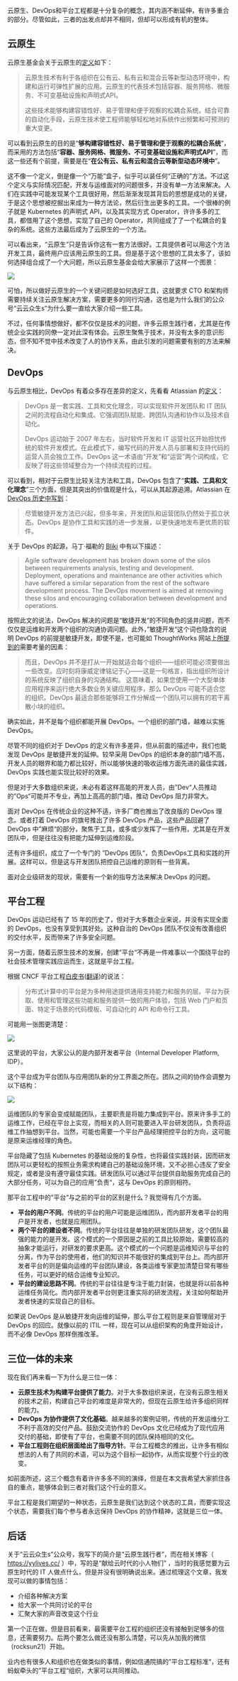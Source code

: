 <!--
tilte: 三位一体：云原生、DevOps和平台工程
cover:

 -->

云原生、DevOps和平台工程都是十分复杂的概念，其内涵不断延伸，有许多重合的部分。尽管如此，三者的出发点却并不相同，但却可以形成有机的整体。

## 云原生

云原生基金会关于云原生的[定义](https://github.com/cncf/toc/blob/main/DEFINITION.md)如下：

> 云原生技术有利于各组织在公有云、私有云和混合云等新型动态环境中，构建和运行可弹性扩展的应用。云原生的代表技术包括容器、服务网格、微服务、不可变基础设施和声明式API。
>
> 这些技术能够构建容错性好、易于管理和便于观察的松耦合系统。结合可靠的自动化手段，云原生技术使工程师能够轻松地对系统作出频繁和可预测的重大变更。

可以看到云原生的目的是“**够构建容错性好、易于管理和便于观察的松耦合系统**”，而采用的方法包括“**容器、服务网格、微服务、不可变基础设施和声明式API**”，而这一些还有个前提，需要是在“**在公有云、私有云和混合云等新型动态环境中**”。

这不像一个定义，倒是像一个“万能”盒子，似乎可以装任何“正确的”方法。不过这个定义与实际情况匹配，开发与运维面对的问题很多，并没有单一方法来解决。人们在实践中可能发现某个工具很好用，然后渐渐发现其背后的思想是成功的关键，于是这个思想被挖掘出来成为一种方法论，然后衍生出更多的工具。一个很棒的例子就是 Kubernetes 的声明式 API，以及其实现方式 Operator，许许多多的工具，都借用了这个思想，实现了自己的 Operator，共同组成了了一个松耦合的复杂的系统。这些方法最后成为了云原生的一个方法。

可以看出来，“云原生”只是告诉你这有一套方法很好。工具提供者可以用这个方法开发工具，最终用户应该用云原生的工具。但是基于这个思想的工具太多了，该如何选择组合成了一个大问题，所以云原生基金会给大家展示了这样一个图景：

![](https://yylives.cc/wp-content/uploads/2023/12/members.png)

可怕，所以做好云原生的一个关键问题是如何选好工具，这就要求 CTO 和架构师需要持续关注云原生解决方案，需要更多的同行沟通，这也是为什么我们的公众号“云云众生s”为什么要一直给大家介绍一些工具。

不过，任何事情想做好，都不仅仅是技术的问题，许多云原生践行者，尤其是在传统企业实践的同僚一定对此深有体会。云原生聚焦于技术，并没有太多的意识形态，但不知不觉中技术改变了人的协作关系，由此引发的问题需要有别的方法来解决。

## DevOps

与云原生相比，DevOps 有着众多存在差异的定义，先看看 Atlassian 的[定义](https://www.atlassian.com/zh/devops)：

> DevOps 是一套实践、工具和文化理念，可以实现软件开发团队和 IT 团队之间的流程自动化和集成。它强调团队赋能、跨团队沟通和协作以及技术自动化。
>
> DevOps 运动始于 2007 年左右，当时软件开发和 IT 运营社区开始担忧传统的软件开发模式。在此模式下，编写代码的开发人员与部署和支持代码的运营人员会独立工作。DevOps 这一术语由“开发”和“运营”两个词构成，它反映了将这些领域整合为一个持续流程的过程。

可以看到，相对于云原生比较关注方法和工具，DevOps 包含了“**实践、工具和文化理念**”三个方面，但是其突出的价值观是什么，可以从其起源追溯。Atlassian 在 [DevOps 历史中写到](https://www.atlassian.com/zh/devops/what-is-devops/history-of-devops)：

> 尽管敏捷开发方法已兴起，但多年来，开发团队和运营团队仍然处于孤立状态。DevOps 是协作工具和实践的进一步发展，以更快速地发布更优质的软件。

关于 DevOps 的起源，马丁·福勒的 [Bliki](https://martinfowler.com/bliki/DevOpsCulture.html) 中有以下描述：

> Agile software development has broken down some of the silos between requirements analysis, testing and development. Deployment, operations and maintenance are other activities which have suffered a similar separation from the rest of the software development process. The DevOps movement is aimed at removing these silos and encouraging collaboration between development and operations.

按照此文的说法，DevOps 解决的问题是“敏捷开发”的不同角色的竖井问题，而不仅仅是运维和开发两个组织的沟通协调问题。此外，”敏捷开发“这个词也隐含的说明 DevOps 的前提是敏捷开发，即使不是，也可能如 ThoughtWorks 网站上[所提到的](https://www.thoughtworks.com/zh-cn/insights/decoder/d/devops#whatarethetradeoffs)需要考量的因素：

> 而且，DevOps 并不是打从一开始就适合每个组织——组织可能必须要做出一些改变。应时刻将康威定律铭记于心——这是一句格言，指出组织所设计的系统反映了组织自身的沟通结构。 这意味着，如果您使用一个大型单体应用程序来运行绝大多数业务关键应用程序，那么 DevOps 可能不适合您的组织。DevOps 最适合那些能够将工作分解成一个团队可以拥有的若干离散小块的组织。

确实如此，并不是每个组织都能开展 DevOps。一个组织的部门墙，越难以实施 DevOps。

尽管不同的组织对于 DevOps 的定义有许多差异，但从前面的描述中，我们也能发现 DevOps 是敏捷开发的延伸。较早采用 DevOps 的组织本身的部门墙不高，开发人员的眼界和能力都比较好，所以能够快速的吸收运维方面先进的最佳实践，DevOps 实践也能实现比较好的效果。

但是对于大多数组织来说，未必有着这样高能的开发人员，由”Dev“人员推动的”Ops“可能并不专业，再加上高高的部门墙，推动 DevOps 阻力非常大。

面对 DevOps 在传统企业的这种不适，许多厂商也推出了改良版的 DevOps 理念。或者打着 DevOps 的旗号推出了许多 DevOps 产品，这些产品回避了 DevOps 中”麻烦“的部分，聚焦于工具，或多或少发挥了一些作用，尤其是在开发团队中，但是往往没有把能力延伸到运维阶段。

还有许多组织，成立了一个专门的 ”DevOps 团队“，负责DevOps工具和实践的开展。这样可以，但是这与开发团队把控自己运维的原则有一些背离。

面对企业级研发的现状，需要有一个新的指导方法来解决 DevOps 的问题。

## 平台工程

DevOps 运动已经有了 15 年的历史了，但对于大多数企业来说，并没有实现全面的 DevOps，也没有享受到其好处。这种自治的 DevOps 团队不仅没有改善组织的交付水平，反而带来了许多安全问题。

另一方面，随着云原生技术的发展，创建”平台“不再是一件难事以一个围绕平台的社会技术管理实践应运而生，这就是平台工程。

根据 CNCF 平台工程[白皮书](https://tag-app-delivery.cncf.io/whitepapers/platforms/)([翻译](https://yylives.cc/2023/01/22/platforms-whitepaper/))的说法：

> 分布式计算中的平台是为多种用途提供通用支持能力和服务的层。平台为获取、使用和管理这些功能和服务提供一致的用户体验，包括 Web 门户和页面、特定于场景的代码模板、可自动化的 API 和命令行工具。

可能用一张图更清楚：

![](https://yylives.cc/wp-content/uploads/2023/12/platform-engineering.png)

这里说的平台，大家公认的是内部开发者平台（Internal Developer Platform, IDP）。

这个平台成为平台团队与应用团队新的分工界面之所在。团队之间的协作会调整为以下结构：

![](https://yylives.cc/wp-content/uploads/2023/12/top.png)

运维团队的专家会变成赋能团队，主要职责是将能力集成到平台。原来许多手工的运维工作，已经在平台上实现，而相关的人则可能要进入平台研发团队，负责将运维工作抽想到平台。当然，可能也需要一个平台产品经理把控平台的方向，这可能是原来运维经理的角色。

平台隐藏了包括 Kubernetes 的基础设施的复杂性，也将最佳实践封装，因而研发团队可以更轻松的按照业务需求构建自己的基础设施环境，又不必担心违反了安全规定，或者是没有遵守最佳实践。研发团队可以通过平台提供自助服务完成自己的大部分任务，可以为自己的应用”负责“，这与 DevOps 的原则相符。

那平台工程中的”平台“与之前的平台的区别是什么？我觉得有几个方面。

* **平台的用户不同**。传统的平台的用户可能是运维团队，而内部开发者平台的用户是开发者，也就是应用团队。
* **两个平台的建设者不同**。传统的平台往往是单独的研发团队研发，这个团队最强的能力的是开发。这个模式的一个原因是之前的工具比较原始，需要较高的抽象才能运行，对研发的要求更高。这个模式的一个问题是运维知识与平台的分离，作为平台的使用者，他们的知识并不能很好的集成到平台上。而内部开发者平台的则是偏向运维的平台团队建设，各类运维专家更加清楚日常有哪些任务，可以更好的结合运维专业知识。
* **平台的建设思路不同**。传统的平台往往是专注于能力封装，也就是将以前各种运维任务简化。而内部开发者平台则更注重实际的研发流程，关注如何帮助开发者快速的实现自己的目标。

如果说 DevOps 是从敏捷开发向运维的延伸，那么平台工程则是来自管理层对于 DevOps 的回应。就像以前的 ITIL 一样，现在可以从组织架构的角度开始设计，而不必像 DevOps 那样倒推改革。

## 三位一体的未来

现在我们再来看一下为什么是三位一体：

* **云原生技术为构建平台提供了能力**。对于大多数组织来说，在没有云原生相关的技术之前，构建自己平台的难度是非常大的，但现在云原生给许多组织同样的能力。
* **DevOps 为协作提供了文化基础**。越来越多的案例证明，传统的开发运维分工不利于高效的交付产品。鼓励交流协作的 DevOps 文化已经成为了现代应用交付的基础，即使有了平台，也需要不同的团队保持相同的文化。
* **平台工程则在组织层面给出了指导方针**。平台工程概念的推出，让许多有相似想法的人有了共同的术语，可以为这个目标一起协作，从而实现整个行业的改变。

如前面所述，这三个概念有着许许多多不同的演绎，但是在本文我希望大家抓住各自的重点，能够体会到三者对我们这个行业的意义。

平台工程是我们期望的一种状态，云原生是我们达到这个状态的工具，而要实现这个状态，需要我们每个参与者永远保持 DevOps 的协作精神，这就是三位一体。

## 后话

关于“云云众生s”公众号，我写下的简介是“云原生践行者”，而在相关博客（ https://yylives.cc/ ）中，写的是“献给云时代的小人物们” ，当时的我感觉要为云原生时代的 IT 人做点什么，但是并没有很明确说出来。通过梳理这个文章，我发现可以做的事情包括：

* 介绍各种解决方案
* 给大家一个共同讨论的平台
* 汇聚大家的声音改变这个行业

第一个正在做，但是目前看来，最需要平台工程的组织还没有接触到足够多的信息，还需要努力。后两个要怎么做还没有那么清楚，可以先从加我的微信（rocksun21）开始。

业内也有很多人和组织也在做类似的事情，例如信通院搞的”平台工程标准“，还有蚂蚁牵头的”平台工程“组织，大家可以共同推动。

